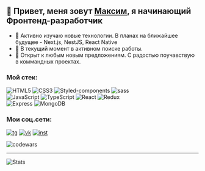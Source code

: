 ## 👋 Привет, меня зовут [Максим](https://t.me/klimetzc), я начинающий Фронтенд-разработчик

- 📖 Активно изучаю новые технологии. В планах на ближайшее будущее - Next.js, NestJS, React Native
- 💼 В текущий момент в активном поиске работы.
- 🤝 Открыт к любым новым предложениям. С радостью поучавствую в коммандных проектах.

<!-- <img src="images/file_type_html_icon_130541.svg" width="50px"> -->

### Мой стек:

![HTML5](https://img.shields.io/badge/html5-%23E34F26.svg?style=for-the-badge&logo=html5&logoColor=white) ![CSS3](https://img.shields.io/badge/css3-%231572B6.svg?style=for-the-badge&logo=css3&logoColor=white) ![Styled-components](https://img.shields.io/badge/styled--components-DB7093?style=for-the-badge&logo=styled-components&logoColor=white) ![sass](https://img.shields.io/badge/Sass-CC6699?style=for-the-badge&logo=sass&logoColor=white)  
![JavaScript](https://img.shields.io/badge/javascript-%23323330.svg?style=for-the-badge&logo=javascript&logoColor=%23F7DF1E) ![TypeScript](https://img.shields.io/badge/TypeScript-007ACC?style=for-the-badge&logo=typescript&logoColor=white) ![React](https://img.shields.io/badge/React-20232A?style=for-the-badge&logo=react&logoColor=61DAFB) ![Redux](https://img.shields.io/badge/Redux-593D88?style=for-the-badge&logo=redux&logoColor=white)  
![Express](https://img.shields.io/badge/Express.js-000000?style=for-the-badge&logo=express&logoColor=white)
![MongoDB](https://img.shields.io/badge/MongoDB-4EA94B?style=for-the-badge&logo=mongodb&logoColor=white)
<!-- ![PostgreSQL](https://img.shields.io/badge/PostgreSQL-316192?style=for-the-badge&logo=postgresql&logoColor=white)
![NestJs](https://img.shields.io/badge/nestjs-E0234E?style=for-the-badge&logo=nestjs&logoColor=white)
![Webpack](https://img.shields.io/badge/Webpack-8DD6F9?style=for-the-badge&logo=Webpack&logoColor=white)
![TailwindCSS](https://img.shields.io/badge/Tailwind_CSS-38B2AC?style=for-the-badge&logo=tailwind-css&logoColor=white) 
-->

### Мои соц.сети:

[![tg](https://img.shields.io/badge/Telegram-2CA5E0?style=for-the-badge&logo=telegram&logoColor=white)](https://t.me/klimetzc) 
[![vk](https://img.shields.io/badge/вконтакте-%232E87FB.svg?&style=for-the-badge&logo=vk&logoColor=white)](https://vk.com/klimetzc)
[![inst](https://img.shields.io/badge/Instagram-E4405F?style=for-the-badge&logo=instagram&logoColor=white)](https://instagram.com/klimetzc)

![codewars](https://www.codewars.com/users/klimetzc/badges/micro)

<!-- [![Top Langs](https://github-readme-stats.vercel.app/api/top-langs/?username=klimetzc&layout=compact)](https://github.com/anuraghazra/github-readme-stats) -->
---
![Stats](https://github-profile-summary-cards.vercel.app/api/cards/profile-details?username=klimetzc&theme=default)
<!-- ![Kek](https://activity-graph.herokuapp.com/graph?username=klimetzc&theme=xcode) -->
<!-- ![lang](https://github-readme-stats.vercel.app/api/top-langs/?username=klimetzc) -->
<!-- ![hits](https://hits.seeyoufarm.com/api/count/incr/badge.svg?url=https%3A%2F%2Fgithub.com%2Fklimetzc1212%2Fhit-counter) -->
<!-- ![Metrics](/metrics.plugin.languages.svg)
 -->
